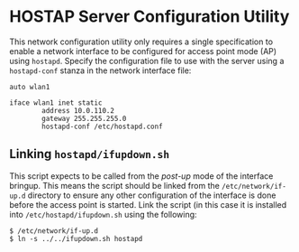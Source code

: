 # HOSTAP Server Configuration Utility

This network configuration utility only requires a single specification to enable a network interface to be configured for access point mode (AP) using `hostapd`. Specify the configuration file to use with the server using a `hostapd-conf` stanza in the network interface file:

```
auto wlan1

iface wlan1 inet static
        address 10.0.110.2
        gateway 255.255.255.0
        hostapd-conf /etc/hostapd.conf
```        

## Linking `hostapd/ifupdown.sh`

This script expects to be called from the *post-up* mode of the interface bringup. This means the script should be linked from the `/etc/network/if-up.d` directory to ensure any other configuration of the interface is done before the access point is started. Link the script (in this case it is installed into `/etc/hostapd/ifupdown.sh` using the following:

```
$ /etc/network/if-up.d
$ ln -s ../../ifupdown.sh hostapd
```
